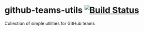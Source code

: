 # github-teams-utils [![Build Status](https://travis-ci.org/mchmarny/github-teams-utils.svg?branch=master)](https://travis-ci.org/mchmarny/github-teams-utils)

Collection of simple utilities for GitHub teams
